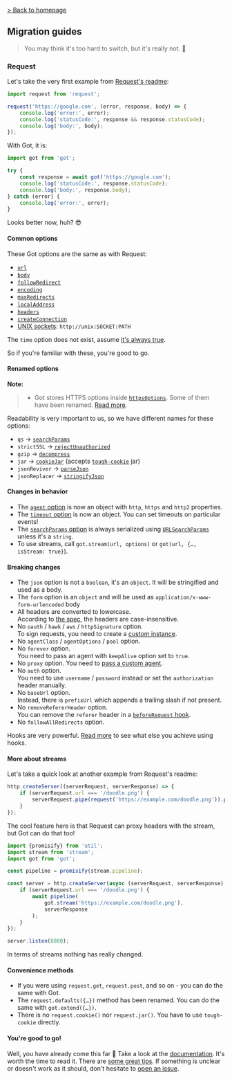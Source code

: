 [> Back to homepage](../readme.md#documentation)

## Migration guides

> You may think it's too hard to switch, but it's really not. 🦄

### Request

Let's take the very first example from [Request's readme](https://github.com/request/request#super-simple-to-use):

```js
import request from 'request';

request('https://google.com', (error, response, body) => {
	console.log('error:', error);
	console.log('statusCode:', response && response.statusCode);
	console.log('body:', body);
});
```

With Got, it is:

```js
import got from 'got';

try {
	const response = await got('https://google.com');
	console.log('statusCode:', response.statusCode);
	console.log('body:', response.body);
} catch (error) {
	console.log('error:', error);
}
```

Looks better now, huh? 😎

#### Common options

These Got options are the same as with Request:

- [`url`](2-options.md#url)
- [`body`](2-options.md#body)
- [`followRedirect`](2-options.md#followredirect)
- [`encoding`](2-options.md#encoding)
- [`maxRedirects`](2-options.md#maxredirects)
- [`localAddress`](2-options.md#localaddress)
- [`headers`](2-options.md#headers)
- [`createConnection`](2-options.md#createconnection)
- [UNIX sockets](tips.md#unixsockets): `http://unix:SOCKET:PATH`

The `time` option does not exist, assume [it's always true](6-timeout.md).

So if you're familiar with these, you're good to go.

#### Renamed options

**Note:**
> - Got stores HTTPS options inside [`httpsOptions`](2-options.md#httpsoptions). Some of them have been renamed. [Read more](5-https.md).

Readability is very important to us, so we have different names for these options:

- `qs` → [`searchParams`](2-options.md#serachparams)
- `strictSSL` → [`rejectUnauthorized`](2-options.md#rejectunauthorized)
- `gzip` → [`decompress`](2-options.md#decompress)
- `jar` → [`cookieJar`](2-options.md#cookiejar) (accepts [`tough-cookie`](https://github.com/salesforce/tough-cookie) jar)
- `jsonReviver` → [`parseJson`](2-options.md#parsejson)
- `jsonReplacer` → [`stringifyJson`](2-options.md#stringifyjson)

#### Changes in behavior

- The [`agent` option](2-options.md#agent) is now an object with `http`, `https` and `http2` properties.
- The [`timeout` option](6-timeout.md) is now an object. You can set timeouts on particular events!
- The [`searchParams` option](https://github.com/sindresorhus/got#searchParams) is always serialized using [`URLSearchParams`](https://developer.mozilla.org/en-US/docs/Web/API/URLSearchParams) unless it's a `string`.
- To use streams, call `got.stream(url, options)` or `got(url, {…, isStream: true}`).

#### Breaking changes

- The `json` option is not a `boolean`, it's an `object`. It will be stringified and used as a body.
- The `form` option is an `object` and will be used as `application/x-www-form-urlencoded` body
- All headers are converted to lowercase.\
  According to [the spec](https://datatracker.ietf.org/doc/html/rfc7230#section-3.2), the headers are case-insensitive.
- No `oauth` / `hawk` / `aws` / `httpSignature` option.\
  To sign requests, you need to create a [custom instance](examples/advanced-creation.js).
- No `agentClass` / `agentOptions` / `pool` option.
- No `forever` option.\
  You need to pass an agent with `keepAlive` option set to `true`.
- No `proxy` option. You need to [pass a custom agent](tips.md#proxy).
- No `auth` option.\
  You need to use `username` / `password` instead or set the `authorization` header manually.
- No `baseUrl` option.\
  Instead, there is `prefixUrl` which appends a trailing slash if not present.
- No `removeRefererHeader` option.\
  You can remove the `referer` header in a [`beforeRequest` hook](hooks.md#beforerequest).
- No `followAllRedirects` option.

Hooks are very powerful. [Read more](hooks.md) to see what else you achieve using hooks.

#### More about streams

Let's take a quick look at another example from Request's readme:

```js
http.createServer((serverRequest, serverResponse) => {
	if (serverRequest.url === '/doodle.png') {
		serverRequest.pipe(request('https://example.com/doodle.png')).pipe(serverResponse);
	}
});
```

The cool feature here is that Request can proxy headers with the stream, but Got can do that too!

```js
import {promisify} from 'util';
import stream from 'stream';
import got from 'got';

const pipeline = promisify(stream.pipeline);

const server = http.createServer(async (serverRequest, serverResponse) => {
	if (serverRequest.url === '/doodle.png') {
		await pipeline(
			got.stream('https://example.com/doodle.png'),
			serverResponse
		);
	}
});

server.listen(8080);
```

In terms of streams nothing has really changed.

#### Convenience methods

- If you were using `request.get`, `request.post`, and so on - you can do the same with Got.
- The `request.defaults({…})` method has been renamed. You can do the same with `got.extend({…})`.
- There is no `request.cookie()` nor `request.jar()`. You have to use `tough-cookie` directly.

#### You're good to go!

Well, you have already come this far :tada: Take a look at the [documentation](../readme.md#documentation). It's worth the time to read it. There are [some great tips](tips.md). If something is unclear or doesn't work as it should, don't hesitate to [open an issue](https://github.com/sindresorhus/got/issues/new/choose).
